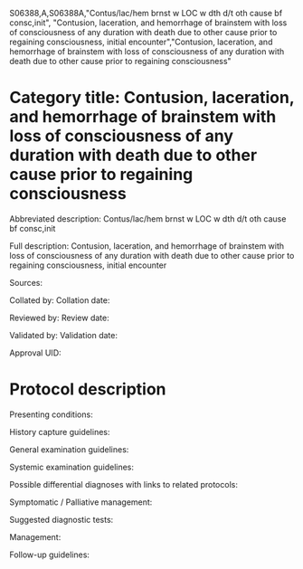 S06388,A,S06388A,"Contus/lac/hem brnst w LOC w dth d/t oth cause bf consc,init", "Contusion, laceration, and hemorrhage of brainstem with loss of consciousness of any duration with death due to other cause prior to regaining consciousness, initial encounter","Contusion, laceration, and hemorrhage of brainstem with loss of consciousness of any duration with death due to other cause prior to regaining consciousness"
# Category title: Contusion, laceration, and hemorrhage of brainstem with loss of consciousness of any duration with death due to other cause prior to regaining consciousness

Abbreviated description: Contus/lac/hem brnst w LOC w dth d/t oth cause bf consc,init

Full description: Contusion, laceration, and hemorrhage of brainstem with loss of consciousness of any duration with death due to other cause prior to regaining consciousness, initial encounter

Sources:

Collated by:
Collation date:

Reviewed by:
Review date:

Validated by:
Validation date:

Approval UID:

# Protocol description

Presenting conditions:

History capture guidelines:

General examination guidelines:

Systemic examination guidelines:

Possible differential diagnoses with links to related protocols:

Symptomatic / Palliative management:

Suggested diagnostic tests:

Management:

Follow-up guidelines:
